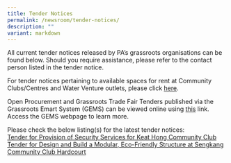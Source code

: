 ```yaml
---
title: Tender Notices
permalink: /newsroom/tender-notices/
description: ""
variant: markdown
---
```

All current tender notices released by PA’s grassroots organisations can be found below. Should you require assistance, please refer to the contact person listed in the tender notice.

For tender notices pertaining to available spaces for rent at Community Clubs/Centres and Water Venture outlets, please click [here](/our-network/community-clubs/rentals).

Open Procurement and Grassroots Trade Fair Tenders published via the Grassroots Emart System (GEMS) can be viewed online using [this](https://gems.pa.gov.sg/account/vendors) link. Access the GEMS webpage to learn more.
<br>

Please check the below listing(s) for the latest tender notices: <br>[Tender for Provision of Security Services for Keat Hong Community Club](/tender-for-provision-of-security-services-for-keat-hong-community-club/) [Tender for Design and Build a Modular, Eco-Friendly Structure at Sengkang Community Club Hardcourt](/tender-for-design-and-build-a-modular-eco-friendly-structure-at-sengkang-community-club-hardcourt/)